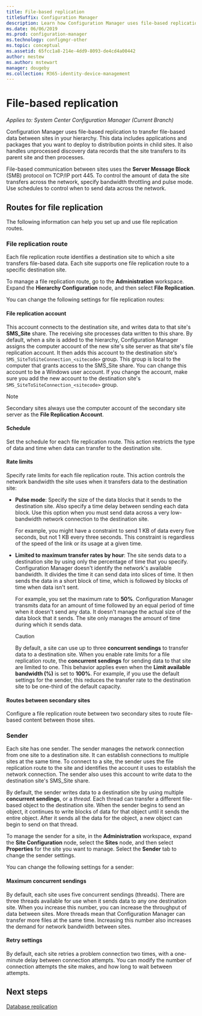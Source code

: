 ```yaml
---
title: File-based replication
titleSuffix: Configuration Manager
description: Learn how Configuration Manager uses file-based replication to transfer data between sites in your hierarchy
ms.date: 06/06/2019
ms.prod: configuration-manager
ms.technology: configmgr-other
ms.topic: conceptual
ms.assetid: 65fcc1a8-214e-4dd9-8093-de4cd4a00442
author: mestew
ms.author: mstewart
manager: dougeby
ms.collection: M365-identity-device-management
---
```


# File-based replication

*Applies to: System Center Configuration Manager (Current Branch)*

Configuration Manager uses file-based replication to transfer file-based data between sites in your hierarchy. This data includes applications and packages that you want to deploy to distribution points in child sites. It also handles unprocessed discovery data records that the site transfers to its parent site and then processes.  

File-based communication between sites uses the **Server Message Block** (SMB) protocol on TCP/IP port 445. To control the amount of data the site transfers across the network, specify bandwidth throttling and pulse mode. Use schedules to control when to send data across the network.  

## <a name="bkmk_routes"></a> Routes for file replication

The following information can help you set up and use file replication routes.  

### File replication route

Each file replication route identifies a destination site to which a site transfers file-based data. Each site supports one file replication route to a specific destination site.  

To manage a file replication route, go to the **Administration** workspace. Expand the **Hierarchy Configuration** node, and then select **File Replication**.  

You can change the following settings for file replication routes:  

#### File replication account

This account connects to the destination site, and writes data to that site's **SMS_Site** share. The receiving site processes data written to this share. By default, when a site is added to the hierarchy, Configuration Manager assigns the computer account of the new site's site server as that site's file replication account. It then adds this account to the destination site's `SMS_SiteToSiteConnection_<sitecode>` group. This group is local to the computer that grants access to the SMS_Site share. You can change this account to be a Windows user account. If you change the account, make sure you add the new account to the destination site's `SMS_SiteToSiteConnection_<sitecode>` group.  

> [!NOTE]  
> Secondary sites always use the computer account of the secondary site server as the **File Replication Account**.  

#### Schedule

Set the schedule for each file replication route. This action restricts the type of data and time when data can transfer to the destination site.  

#### Rate limits

Specify rate limits for each file replication route. This action controls the network bandwidth the site uses when it transfers data to the destination site:  

- **Pulse mode**: Specify the size of the data blocks that it sends to the destination site. Also specify a time delay between sending each data block. Use this option when you must send data across a very low-bandwidth network connection to the destination site.

    For example, you might have a constraint to send 1 KB of data every five seconds, but not 1 KB every three seconds. This constraint is regardless of the speed of the link or its usage at a given time.

- **Limited to maximum transfer rates by hour**: The site sends data to a destination site by using only the percentage of time that you specify. Configuration Manager doesn't identify the network's available bandwidth. It divides the time it can send data into slices of time. It then sends the data in a short block of time, which is followed by blocks of time when data isn't sent.

    For example, you set the maximum rate to **50%**. Configuration Manager transmits data for an amount of time followed by an equal period of time when it doesn't send any data. It doesn't manage the actual size of the data block that it sends. The site only manages the amount of time during which it sends data.  

    > [!CAUTION]  
    > By default, a site can use up to three **concurrent sendings** to transfer data to a destination site. When you enable rate limits for a file replication route, the **concurrent sendings** for sending data to that site are limited to one. This behavior applies even when the **Limit available bandwidth (%)** is set to **100%**. For example, if you use the default settings for the sender, this reduces the transfer rate to the destination site to be one-third of the default capacity.  

#### Routes between secondary sites

Configure a file replication route between two secondary sites to route file-based content between those sites.  


### Sender

Each site has one sender. The sender manages the network connection from one site to a destination site. It can establish connections to multiple sites at the same time. To connect to a site, the sender uses the file replication route to the site and identifies the account it uses to establish the network connection. The sender also uses this account to write data to the destination site's SMS_Site share.  

By default, the sender writes data to a destination site by using multiple **concurrent sendings**, or a *thread*. Each thread can transfer a different file-based object to the destination site. When the sender begins to send an object, it continues to write blocks of data for that object until it sends the entire object. After it sends all the data for the object, a new object can begin to send on that thread.  

To manage the sender for a site, in the **Administration** workspace, expand the **Site Configuration** node, select the **Sites** node, and then select **Properties** for the site you want to manage. Select the **Sender** tab to change the sender settings.  

You can change the following settings for a sender:  

#### Maximum concurrent sendings

By default, each site uses five concurrent sendings (threads). There are three threads available for use when it sends data to any one destination site. When you increase this number, you can increase the throughput of data between sites. More threads mean that Configuration Manager can transfer more files at the same time. Increasing this number also increases the demand for network bandwidth between sites.  

#### Retry settings

By default, each site retries a problem connection two times, with a one-minute delay between connection attempts. You can modify the number of connection attempts the site makes, and how long to wait between attempts.  


## Next steps

[Database replication](/sccm/core/plan-design/hierarchy/database-replication)
